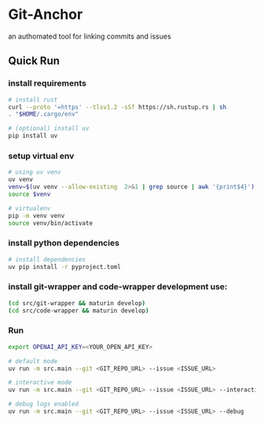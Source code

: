 # Git-Anchor
an authomated tool for linking commits and issues

## Quick Run

### install requirements
```bash 
# install rust
curl --proto '=https' --tlsv1.2 -sSf https://sh.rustup.rs | sh
. "$HOME/.cargo/env"

# (optional) install uv
pip install uv

```
### setup virtual env
```bash
# using uv venv 
uv venv
venv=$(uv venv --allow-existing  2>&1 | grep source | awk '{print$4}')
source $venv

# virtualenv
pip -m venv venv
source venv/bin/activate
```
### install python dependencies
```bash
# install dependencies
uv pip install -r pyproject.toml
```
### install git-wrapper and code-wrapper development use:
```bash
(cd src/git-wrapper && maturin develop)
(cd src/code-wrapper && maturin develop)
```
### Run
```bash 
export OPENAI_API_KEY=<YOUR_OPEN_API_KEY>

# default mode
uv run -m src.main --git <GIT_REPO_URL> --issue <ISSUE_URL>

# interactive mode
uv run -m src.main --git <GIT_REPO_URL> --issue <ISSUE_URL> --interactive

# debug logs enabled
uv run -m src.main --git <GIT_REPO_URL> --issue <ISSUE_URL> --debug
```
